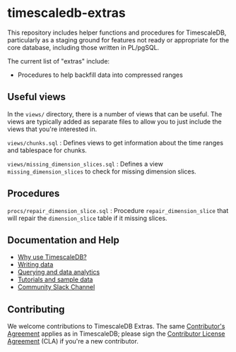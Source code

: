 # timescaledb-extras

This repository includes helper functions and procedures for TimescaleDB,
particularly as a staging ground for features not ready or appropriate for the
core database, including those written in PL/pgSQL.

The current list of "extras" include:

- Procedures to help backfill data into compressed ranges

## Useful views

In the `views/` directory, there is a number of views that can be
useful. The views are typically added as separate files to allow you
to just include the views that you're interested in.

`views/chunks.sql`
: Defines views to get information about the time ranges and tablespace for chunks.

`views/missing_dimension_slices.sql`
: Defines a view `missing_dimension_slices` to check for missing dimension slices.

## Procedures

`procs/repair_dimension_slice.sql`
: Procedure `repair_dimension_slice` that will repair the `dimension_slice` table if it missing slices.

## Documentation and Help

- [Why use TimescaleDB?](https://tsdb.co/GitHubTimescaleIntro)
- [Writing data](https://tsdb.co/GitHubTimescaleWriteData)
- [Querying and data analytics](https://tsdb.co/GitHubTimescaleReadData)
- [Tutorials and sample data](https://tsdb.co/GitHubTimescaleTutorials)
- [Community Slack Channel](https://slack.timescale.com)

## Contributing

We welcome contributions to TimescaleDB Extras. The same [Contributor's
Agreement](//github.com/timescale/timescaledb/blob/master/CONTRIBUTING.md)
applies as in TimescaleDB; please sign the [Contributor License
Agreement](https://cla-assistant.io/timescale/timescaledb-extras) (CLA) if
you're a new contributor.

